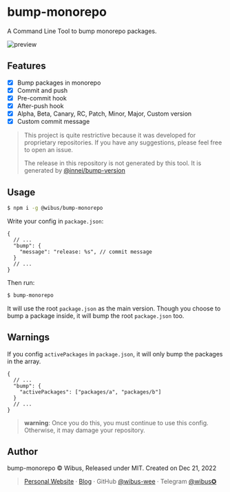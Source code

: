 # bump-monorepo

A Command Line Tool to bump monorepo packages.

![preview](https://user-images.githubusercontent.com/62133302/208906751-9cb06ce1-7902-4519-9b2a-8759727c077a.gif)


## Features

- [x] Bump packages in monorepo
- [x] Commit and push
- [x] Pre-commit hook
- [x] After-push hook
- [x] Alpha, Beta, Canary, RC, Patch, Minor, Major, Custom version
- [x] Custom commit message

> This project is quite restrictive because it was developed for proprietary repositories. If you have any suggestions, please feel free to open an issue.
>
> The release in this repository is not generated by this tool. It is generated by [@innei/bump-version](https://github.com/innei/bump-version)

## Usage

```bash
$ npm i -g @wibus/bump-monorepo
```

Write your config in `package.json`:

```json5
{
  // ...
  "bump": {
    "message": "release: %s", // commit message
  }
  // ...
}
```

Then run:

```bash
$ bump-monorepo
```

It will use the root `package.json` as the main version. Though you choose to bump a package inside, it will bump the root `package.json` too.

## Warnings

If you config `activePackages` in `package.json`, it will only bump the packages in the array.

```json5
{
  // ...
  "bump": {
    "activePackages": ["packages/a", "packages/b"]
  }
  // ...
}
```

> **warning**: Once you do this, you must continue to use this config. Otherwise, it may damage your repository.

## Author

bump-monorepo © Wibus, Released under MIT. Created on Dec 21, 2022

> [Personal Website](http://iucky.cn/) · [Blog](https://blog.iucky.cn/) · GitHub [@wibus-wee](https://github.com/wibus-wee/) · Telegram [@wibus✪](https://t.me/wibus_wee)
